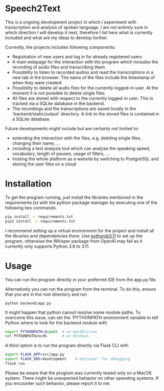 # Speech2Text

This is a ongoing development project in which I experiment with transcription and analysis of spoken language.
I am not entirely sure in which direction I will develop it next, therefore I list here what is currently included 
and what are my ideas to develop further.

Currently, the projects includes following components:
- Registration of new users and log in for already registered users
- A main webpage for the interaction with the program which includes the recording of audio files and transcribing them.
- Possibility to listen to recorded audios and read the transcriptions in a new tab in the browser. 
The name of the files include the timestamp of when they were created.
- Possibility to delete all audio files for the currently logged-in user. 
At the moment it is not possible to delete single files.
- All files are stored with respect to the currently logged-in user. This is tracked via a SQLite database in the backend.
- The recordings and the transcriptions are saved locally in the 'backend/static/output' directory. A link to the 
stored files is contained in a SQLite database.

Future developments might include but are certainly not limited to:
- extending the interaction with the files, e.g. deleting single files, changing their name, ...
- including a text analysis tool which can analyse the speaking speed, vocabulary, length of pauses, usage of fillers, ...
- hosting the whole platform as a website by switching to PostgreSQL and storing the user files on a cloud

# Installation
To get the program running, just install the libraries mentioned in the requirements.txt with the python package manager 
by executing one of the following two commands.

```bash
pip install -r requirements.txt
pip3 install -r requirements.txt
```

I recommend setting up a virtual environment for the project and install all the libraries and dependencies there.
Use python@3.11 to set up the program, otherwise the Whisper package from OpenAI may fail as it currently only supports
Python 3.8 to 3.11.

# Usage
You can run the program directly in your preferred IDE from the app.py file. 

Alternatively you can run the program
from the terminal. To do this, ensure that you are in the root directory and run 

`python backend/app.py`

It might happen that python cannot resolve some module paths. To overcome this issue, can set the `PYTHONPATH 
environment variable to tell Python where to look for the backend module with 

```bash
export PYTHONPATH=$(pwd)  # on macOS/Linux
set PYTHONPATH=%cd%       # on Windows
```


A third option is to run the program directly via Flask CLI with

```bash
export FLASK_APP=src/app.py
export FLASK_ENV=development    # Optional: for debugging
flask run
```


Please be aware that the program was currently tested only on a MacOS system. There might be unexpected behavior
on other operating systems. If you encounter such behavior, please report it to me.


